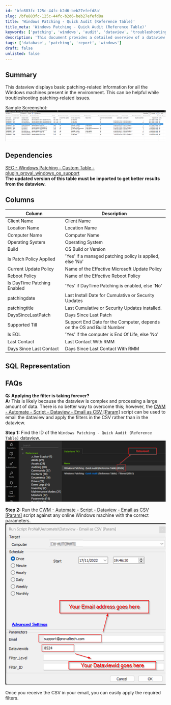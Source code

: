 ```yaml
---
id: 'bfe883fc-125c-44fc-b2d6-beb27efefd8a'
slug: /bfe883fc-125c-44fc-b2d6-beb27efefd8a
title: 'Windows Patching - Quick Audit (Reference Table)'
title_meta: 'Windows Patching - Quick Audit (Reference Table)'
keywords: ['patching', 'windows', 'audit', 'dataview', 'troubleshooting']
description: 'This document provides a detailed overview of a dataview that displays essential patching-related information for all Windows machines in the environment, aiding in troubleshooting patching issues. It includes dependencies, column descriptions, and FAQs for better understanding and usage.'
tags: ['database', 'patching', 'report', 'windows']
draft: false
unlisted: false
---
```


## Summary

This dataview displays basic patching-related information for all the Windows machines present in the environment. This can be helpful while troubleshooting patching-related issues.  

Sample Screenshot:  
![Sample Screenshot](../../../static/img/Windows-Patching---Quick-Audit-(Reference-Table)/image_1.png)  

## Dependencies

[SEC - Windows Patching - Custom Table - plugin_proval_windows_os_support](<../tables/plugin_proval_windows_os_support.md>)  
**The updated version of this table must be imported to get better results from the dataview.**  

## Columns

| Column                        | Description                                                         |
|-------------------------------|---------------------------------------------------------------------|
| Client Name                   | Client Name                                                         |
| Location Name                 | Location Name                                                       |
| Computer Name                 | Computer Name                                                       |
| Operating System              | Operating System                                                    |
| Build                         | OS Build or Version                                                |
| Is Patch Policy Applied       | 'Yes' if a managed patching policy is applied, else 'No'          |
| Current Update Policy         | Name of the Effective Microsoft Update Policy                       |
| Reboot Policy                 | Name of the Effective Reboot Policy                                 |
| Is DayTime Patching Enabled   | 'Yes' if DayTime Patching is enabled, else 'No'                   |
| patchingdate                  | Last Install Date for Cumulative or Security Updates                |
| patchingtitle                 | Last Cumulative or Security Updates installed.                      |
| DaysSinceLastPatch            | Days Since Last Patch                                              |
| Supported Till                | Support End Date for the Computer, depends on the OS and Build Number |
| Is EOL                        | 'Yes' if the computer is End Of Life, else 'No'                    |
| Last Contact                  | Last Contact With RMM                                              |
| Days Since Last Contact       | Days Since Last Contact With RMM                                   |

## SQL Representation

## FAQs

**Q: Applying the filter is taking forever?**  
**A:** This is likely because the dataview is complex and processing a large amount of data. There is no better way to overcome this; however, the [CWM - Automate - Script - Dataview - Email as CSV [Param]](<../scripts/Dataview - Email as CSV Param.md>) script can be used to email the dataview and apply the filters in the CSV rather than in the dataview.  

**Step 1:** Find the ID of the `Windows Patching - Quick Audit (Reference Table)` dataview.  
![Step 1](../../../static/img/Windows-Patching---Quick-Audit-(Reference-Table)/image_2.png)  

**Step 2:** Run the [CWM - Automate - Script - Dataview - Email as CSV [Param]](<../scripts/Dataview - Email as CSV Param.md>) script against any online Windows machine with the correct parameters.  
![Step 2](../../../static/img/Windows-Patching---Quick-Audit-(Reference-Table)/image_3.png)  

Once you receive the CSV in your email, you can easily apply the required filters.


